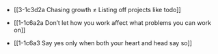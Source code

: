 - [[3-1c3d2a Chasing growth ≠ Listing off projects like todo]]

- [[1-1c6a2a Don’t let how you work affect what problems you can work on]]

- [[1-1c6a3 Say yes only when both your heart and head say so]]
